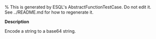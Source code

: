 % This is generated by ESQL's AbstractFunctionTestCase. Do not edit it. See ../README.md for how to regenerate it.

**Description**

Encode a string to a base64 string.

